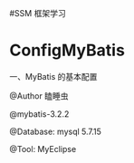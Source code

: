 #SSM 框架学习

# ConfigMyBatis #

一、MyBatis 的基本配置

@Author 瞌睡虫

@mybatis-3.2.2

@Database: mysql 5.7.15

@Tool: MyEclipse
